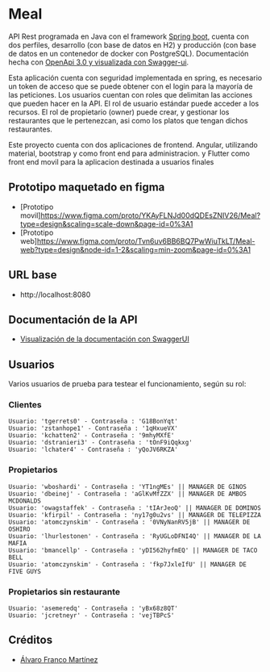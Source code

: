 # Meal

API Rest programada en Java con el framework [Spring boot](https://spring.io/projects/spring-boot), cuenta con dos perfiles, desarrollo (con base de datos en H2) y producción (con base de datos en un contenedor de docker con PostgreSQL). Documentación hecha con [OpenApi 3.0 y visualizada con Swagger-ui](https://swagger.io/specification/).

Esta aplicación cuenta con seguridad implementada en spring, es necesario un token de acceso que se puede obtener con el login para la mayoría de las peticiones. Los usuarios cuentan con roles que delimitan las acciones que pueden hacer en la API. El rol de usuario estándar puede acceder a los recursos. El rol de propietario (owner) puede crear, y gestionar los restaurantes que le pertenezcan, asi como los platos que tengan dichos restaurantes.

Este proyecto cuenta con dos aplicaciones de frontend. Angular, utilizando material, bootstrap y como front end para administracion. y Flutter como front end movil para la aplicacion destinada a usuarios finales

## Prototipo maquetado en figma

- [Prototipo movil]https://www.figma.com/proto/YKAyFLNJd00dQDEsZNIV26/Meal?type=design&scaling=scale-down&page-id=0%3A1
- [Prototipo web]https://www.figma.com/proto/Tvn6uv6BB6BQ7PwWiuTkLT/Meal-web?type=design&node-id=1-2&scaling=min-zoom&page-id=0%3A1

## URL base

- http://localhost:8080


## Documentación de la API

- [Visualización de la documentación con SwaggerUI](http://localhost:8080/swagger-ui/index.html)

## Usuarios

Varios usuarios de prueba para testear el funcionamiento, según su rol:

### Clientes

```
Usuario: 'tgerrets0' - Contraseña : 'G18BonYqt'
Usuario: 'zstanhope1' - Contraseña : '1qHxueVX'
Usuario: 'kchatten2' - Contraseña : '9mhyMXfE'
Usuario: 'dstranieri3' - Contraseña : 'tOnF9iQqkxg'
Usuario: 'lchater4' - Contraseña : 'yQoJV6RKZA'
```

### Propietarios

```
Usuario: 'wboshardi' - Contraseña : 'YT1ngMEs' || MANAGER DE GINOS
Usuario: 'dbeinej' - Contraseña : 'aGlKvMfZZX' || MANAGER DE AMBOS MCDONALDS
Usuario: 'owagstaffek' - Contraseña : 'tIArJeoQ' || MANAGER DE DOMINOS
Usuario: 'kfirpil' - Contraseña : 'ny17g0u2vs' || MANAGER DE TELEPIZZA
Usuario: 'atomczynskim' - Contraseña : '0VNyNanRV5jB' || MANAGER DE OSHIRO
Usuario: 'lhurlestonen' - Contraseña : 'RyUGLoDFNI4Q' || MANAGER DE LA MAFIA
Usuario: 'bmancellp' - Contraseña : 'yDI562hyfmEQ' || MANAGER DE TACO BELL
Usuario: 'atomczynskim' - Contraseña : 'fkp7JxleIfU' || MANAGER DE FIVE GUYS
```

### Propietarios sin restaurante

```
Usuario: 'asemeredq' - Contraseña : 'yBx68z8QT'
Usuario: 'jcretneyr' - Contraseña : 'vejTBPcS'
```

## Créditos

- [Álvaro Franco Martínez](https://github.com/alvarofmk)

